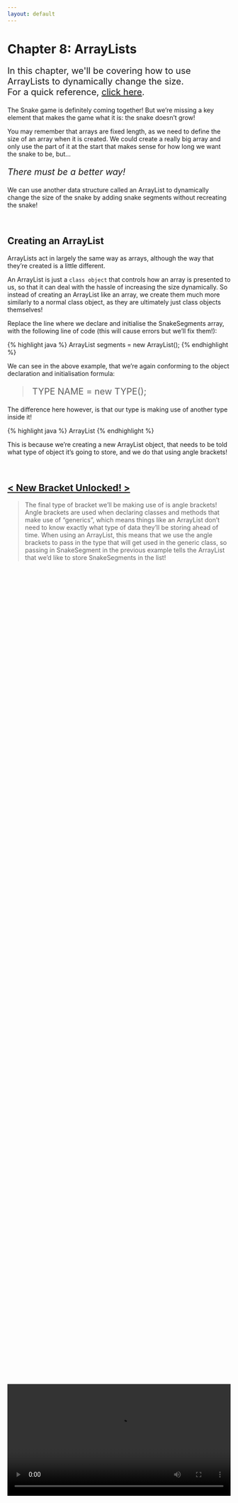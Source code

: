 ```yaml
---
layout: default
---
```


<h1>Chapter 8: ArrayLists</h1>
<p style="font-size:20px">
In this chapter, we'll be covering how to use ArrayLists to dynamically change the size.
<br>
For a quick reference, <a href="../QuickReference/arraylists">click here</a>.
<br></p>

The Snake game is definitely coming together! But we’re missing a key element that makes the game what it is: the snake doesn’t grow!


You may remember that arrays are fixed length, as we need to define the size of an array when it is created. We could create a really big array and only use the part of it at the start that makes sense for how long we want the snake to be, but…

<p style="font-size:20px"><i>There must be a better way!</i></p>


We can use another data structure called an ArrayList to dynamically change the size of the snake by adding snake segments without recreating the snake!

<br>
<h2  id="creating_an_arraylist">Creating an ArrayList</h2>
ArrayLists act in largely the same way as arrays, although the way that they’re created is a little different.


An ArrayList is just a `class object` that controls how an array is presented to us, so that it can deal with the hassle of increasing the size dynamically. So instead of creating an ArrayList like an array, we create them much more similarly to a normal class object, as they are ultimately just class objects themselves!


Replace the line where we declare and initialise the SnakeSegments array, with the following line of code (this will cause errors but we’ll fix them!):

{% highlight java %}
ArrayList<SnakeSegment> segments = new ArrayList<SnakeSegment>();
{% endhighlight %}
<br>

We can see in the above example, that we’re again conforming to the object declaration and initialisation formula:

<blockquote style="font-size:20px">TYPE NAME = new TYPE();</blockquote>


The difference here however, is that our type is making use of another type inside it!

{% highlight java %}
ArrayList<SnakeSegment>
{% endhighlight %}
<br>

This is because we’re creating a new ArrayList object, that needs to be told what type of object it’s going to store, and we do that using angle brackets!

<br>
<h2><a href="../Extras/Brackets">< New Bracket Unlocked! ></a></h2>
<blockquote>
The final type of bracket we’ll be making use of is angle brackets! Angle brackets are used when declaring classes and methods that make use of “generics”, which means things like an ArrayList don’t need to know exactly what type of data they’ll be storing ahead of time. When using an ArrayList, this means that we use the angle brackets to pass in the type that will get used in the generic class, so passing in SnakeSegment in the previous example tells the ArrayList that we’d like to store SnakeSegments in the list!
</blockquote>

<br>
<div style="display: flex; justify-content: center; align-items: center; height: 100%;">
  <video width="600" controls style="max-width: 100%;">
    <source src="{{ site.baseurl }}/Videos/CreatingAnArrayList.mp4" type="video/mp4">
    Your browser does not support the video tag.
  </video>
</div>
<br>

We’ll need to change how we initialise and use the elements in this array, so let’s do that!

<br>
<h2  id="adding_to_an_arraylist">Adding to an ArrayList</h2>
In the constructor for the Snake class, we can’t initialise the 0, 1 and 2 elements of the ArrayList, because they don’t exist! Instead, we need to add new segments to the list, instead of assigning them to pre-existing spaces in memory.
To do this, we can make use of a method from the ArrayList class, called “add”. This method takes an object of the appropriate type and adds it to the list.
In our case, the segments list contains SnakeSegment objects, so we can either create a new locally scoped SnakeSegment variable, then add this to the list, or we can create a new SnakeSegment object directly in the Add method.
Change the for loop in the Snake class constructor to match the code below:

{% highlight java %}
for(int i = 0; i < 3; i=i+1){    
      segments.add(new SnakeSegment(startX,startY));
    }
{% endhighlight %}
<br>

We’ve now changed the code so that the loop will run three times, each time adding a new snake segment object to the segments list.

<br>
<div style="display: flex; justify-content: center; align-items: center; height: 100%;">
  <video width="600" controls style="max-width: 100%;">
    <source src="{{ site.baseurl }}/Videos/AddingToAnArrayList.mp4" type="video/mp4">
    Your browser does not support the video tag.
  </video>
</div>
<br>


<br>
<h2  id="accessing_the_size_of_an_arraylist">Accessing the Size of an ArrayList</h2>
In the Snake’s Move method, we were using the length variable that belongs to arrays to loop through from the end of the array, but now that we’re using an ArrayList, we don’t have direct access to this variable. Instead, we can make use of a function called size, which can be used in place of segments.length. Because size is a function, which is a type of method, don’t forget to add in the round brackets required by methods. The first line of the for loop should now look like this:
{% highlight java %}
    for(int i = segments.size()-1; i > 0; i=i-1){
{% endhighlight %}
<br>

<br>
<h2  id="accessing_elements_in_an_arraylist">Accessing Elements in an ArrayList</h2>
To fix the errors we have in the rest of the code, we need to change how we’re accessing the elements of the list.


To access elements in an ArrayList, we can’t use the square brackets that we use to access elements of an array, but instead we make use of a function in the ArrayList class, called “get”. The “get” function acts exactly like a normal method, but it returns the object at the appropriate point in the list. To tell it which element we’d like, we pass in the “index” we’d like to access.


In the Move method in the Snake class, for example, we can no longer use segments[i], and we’ll have to swap out all instances of this for segments.get(i) to remove the errors. The same applies for places where we’ve used segments[i-1] or segments[0], which will now need to be segments.get(i-1) and segments.get(0) respectively.

<h3>Task</h3>
<blockquote>Update the code in the Snake’s Move method to reflect these changes. The method should now look like the code below.</blockquote>

{% highlight java %}
void Move(){
    for(int i = segments.size()-1; i > 0; i=i-1){
      segments.get(i).x = segments.get(i-1).x;
      segments.get(i).y = segments.get(i-1).y;
    }
    
    segments.get(0).x += dx;
    segments.get(0).y += dy;
  }
{% endhighlight %}
<br>

<h3>Task</h3>
<blockquote>Fix the final errors by updating the code in your main tab, to also make use of the “get” function, and follow along with the video below if you get stuck!</blockquote>

<br>
<div style="display: flex; justify-content: center; align-items: center; height: 100%;">
  <video width="600" controls style="max-width: 100%;">
    <source src="{{ site.baseurl }}/Videos/AccessingElementsInAnArrayList.mp4" type="video/mp4">
    Your browser does not support the video tag.
  </video>
</div>
<br>


<br>
<h2 id="snake_video">Snake Game: Part 8</h2>
To finish off this chapter, let’s make the snake grow by leveraging the power of ArrayLists to make the Snake actually grow! We'll also add some code to make the snake crash into itself, so that we can fail the game by adding a hasCrashed variable!
<div style="display: flex; justify-content: center; align-items: center; height: 100%;">
  <video width="600" controls style="max-width: 100%;">
    <source src="{{ site.baseurl }}/Videos/SnakePart8.mp4" type="video/mp4">
    Your browser does not support the video tag.
  </video>
</div>
<br>

<h2>Quick check!</h2>
Before you move on, let's have a quick check that you've got everything so far!
<div class="question1container" data-correct-answer="B">
    <h3>Which of the following is not a method that can be accessed on an ArrayList?</h3>
    <form id="quizForm">
        <input type="radio" id="option1" name="answer" value="A" data-feedback="That's not quite right, the add method is used to add new elements to an ArrayList!">
        <label for="option1">add();</label><br>
        <input type="radio" id="option2" name="answer" value="B" data-feedback="That's correct! length is a variable accessible on Arrays, the number of elements in an ArrayList is accessed using the size method!">
        <label for="option2">length();</label><br>
        <input type="radio" id="option3" name="answer" value="C" data-feedback="That's not quite right, the remove method is used to remove elements from an ArrayList!">
        <label for="option3">remove();</label><br>
        <input type="radio" id="option4" name="answer" value="D" data-feedback="That's not quite right, the size method is used to get the number of elements in an ArrayList!">
        <label for="option4">size();</label><br><br>
        <button type="button" onclick="checkAnswer('.question1container')">Submit</button><p id="result" class="result"></p>
    </form>
</div>

<div class="question2container" data-correct-answer="D">
    <h3>Which of the following is true about Arrays, but false about ArrayLists?</h3>
    <form id="quizForm">
        <input type="radio" id="option1" name="answer" value="A" data-feedback="That's not quite right, both Arrays and ArrayLists can store objects!">
        <label for="option1">They can store objects.</label><br>
        <input type="radio" id="option2" name="answer" value="B" data-feedback="That's not quite right, both Arrays and ArrayLists can be iterated through using an enhanced for loop!">
        <label for="option2">They can be iterated through using an enhanced for loop.</label><br>
        <input type="radio" id="option3" name="answer" value="C" data-feedback="That's not quite right, both Arrays and ArrayLists allow element access using an element number, using square brackets for Arrays, and .get for ArrayLists!">
        <label for="option3">They allow elements to be accessed via an element number.</label><br>
        <input type="radio" id="option4" name="answer" value="D" data-feedback="That's correct! The size of an Array cannot be changed without recreating it completely, whereas ArrayLists allow you to add and remove elements freely!">
        <label for="option4">Their size cannot be increased/decreased freely.</label><br><br>
        <button type="button" onclick="checkAnswer('.question2container')">Submit</button><p id="result" class="result">  </p>
    </form>
</div>

<div class="question3container" data-correct-answer="C">
    <h3>Which of the following lines of code correctly creates an ArrayList of type Ball?</h3>
    <form id="quizForm">
        <input type="radio" id="option1" name="answer" value="A" data-feedback="That's not quite right, we need to tell the ArrayList what type of object it will store using angle brackets!">
        <label for="option1">ArrayList ballList = new ArrayList();</label><br>
        <input type="radio" id="option2" name="answer" value="B" data-feedback="That's not quite right, we need to tell the ArrayList what type of object it will store using angle brackets!">
        <label for="option2">ArrayList(Ball) ballList = new ArrayList(Ball);</label><br>
        <input type="radio" id="option3" name="answer" value="C" data-feedback="That's correct! This line of code correctly creates an ArrayList of Ball objects!">
        <label for="option3">ArrayList&lt;Ball> ballList = new ArrayList&lt;Ball>();</label><br>
        <input type="radio" id="option4" name="answer" value="D" data-feedback="That's not quite right, the variable initialisation is using the format used to create Arrays!">
        <label for="option4">ArrayList&lt;Ball> ballList = new Ball[3];</label><br><br>
        <button type="button" onclick="checkAnswer('.question3container')">Submit</button><p id="result" class="result">  </p>
    </form>
</div>
<br>

<br>
<h2>Summary</h2>
This chapter covers the use of ArrayLists. Make sure to go back over the chapter if you're unsure at all on how to implement any of the content we've covered.


<br>
<h2>Project Files</h2>
To download the completed project files for this chapter, <a href="{{ site.baseurl }}/ProcessingFiles/Chapter8_ArrayLists.zip" target="_blank">click here</a>. Make sure to extract the files from the zip before trying to open them!
<br>

<h2>Extension Task</h2>
You don't need to complete this to move on, but feel free to be get creative!
<blockquote>
Follow along with <a href="https://www.youtube.com/watch?v=vdgiqMkFygc&list=PLRqwX-V7Uu6Z9hI4mSgx2FlE5w8zvjmEy" target="_blank">The Nature of Code Parts 4.1 to 4.4</a> to add a particle system to your game!<br>
This could follow the snake around, or you could spawn particles whenever an apple gets eaten!<br>
Try making the particle system in a new processing sketch, then move the code across when you've got things working!
</blockquote>

<br>
<h2>Explore</h2>
<ul>
    <li><h3><a href="https://www.youtube.com/watch?v=IsdZKG9wyBc" target="_blank">How do I remove elements from an ArrayList?</a></h3></li>
    <li><h3><a href="https://youtu.be/IsdZKG9wyBc?si=0jyd7Vgm6s1t0aDx&t=465" target="_blank">How do I remove elements from an ArrayList whilst looping through them?</a></h3></li>
    <li><h3><a href="../QuickReference/arraylists" target="_blank">How do I check if my ArrayList contains a specific value?</a></h3></li>
    <li><h3><a href="../QuickReference/arraylists" target="_blank">How do I clear all of the elements from my ArrayList?</a></h3></li>
    <li><h3><a href="https://www.youtube.com/watch?v=K1iu1kXkVoA" target="_blank">How do I make my own class using generics?</a></h3></li>
</ul>


<h2>More Help</h2>
<ul>
    <li><h3><a href="https://www.youtube.com/watch?v=HnSJZ4qTcwY" target="_blank">ArrayList overview</a></h3></li>
</ul>
<br>


<p style="font-size: 30px; text-align: right;"><a href="./functions">Chapter 9 >></a></p>

<br>
<br>
<br>

	{% include quiz_script.html %}
